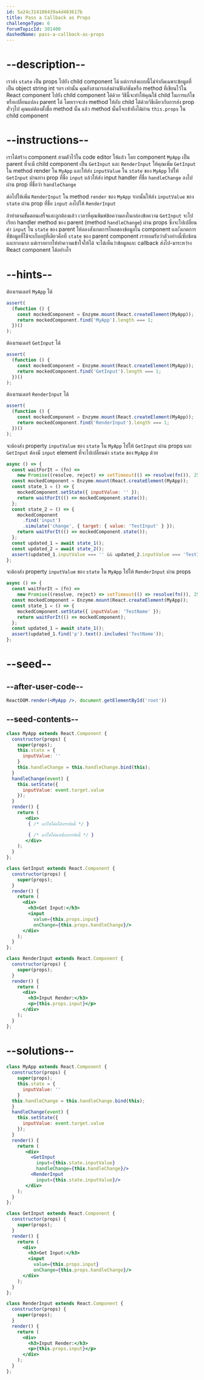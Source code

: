 ```yaml
---
id: 5a24c314108439a4d403617b
title: Pass a Callback as Props
challengeType: 6
forumTopicId: 301400
dashedName: pass-a-callback-as-props
---
```


# --description--

เราส่ง `state` เป็น props ไปยัง child component ได้ แต่การส่งแบบนี้ไม่จำกัดเฉพาะข้อมูลที่เป็น object string int ฯลฯ เท่านั้น 
คุณยังสามารถส่งผ่านฟังก์ชันหรือ method ที่เขียนไว้ใน React component ไปยัง child component ได้ด้วย 
วิธีนี้จะทำให้คุณใช้ child ในการแก้ไขหรือเปลี่ยนแปลง parent ได้ โดยเราจะส่ง method ให้กับ child ได้ด้วยวิธีเดียวกับการส่ง prop ทั่วๆไป 
คุณแค่ต้องตั้งชื่อ method นั้น แล้ว method นั้นก็จะเข้าถึงได้ผ่าน `this.props` ใน child component

# --instructions--

เราได้สร้าง component สามตัวไว้ใน code editor ให้แล้ว 
โดย component `MyApp` เป็น parent ที่จะมี child component เป็น `GetInput` และ `RenderInput` 
ให้คุณเพิ่ม `GetInput` ใน method render ใน `MyApp` และให้ส่ง `inputValue` ใน `state` ของ `MyApp` ไปให้ `GetInput` ผ่านทาง prop ที่ชื่อ `input` 
แล้วให้ส่ง input handler ที่ชื่อ `handleChange` ลงไป ผ่าน prop ที่ชื่อว่า `handleChange`

ต่อไปให้เพิ่ม `RenderInput` ใน method `render` ของ `MyApp` จากนั้นให้ส่ง `inputValue` ของ `state` ผ่าน prop ที่ชื่อ `input` ลงไปให้ `RenderInput` 

ถ้าทำตามขั้นตอนเสร็จและถูกต้องแล้ว เวลาที่คุณพิมพ์ข้อความลงในกล่องข้อความ `GetInput` จะไปเรียก handler method ของ parent (method `handleChange`) ผ่าน props ซึ่งจะไปเปลี่ยนค่า `input` ใน `state` ของ parent
ให้ลองสังเกตการไหลของข้อมูลใน component และังเกตการที่ข้อมูลที่ใช้จะเก็บอยู่ที่เดียวคือที่ `state` ของ parent component 
เรายอมรับว่าตัวอย่างนี้ซับซ้อนและยากมาก แต่เราอยากให้ทำความเข้าใจให้ได้ จะได้เห็นว่าข้อมูลและ callback ส่งไป-มาระหว่าง React component ได้อย่างไร

# --hints--

ต้องเรนเดอร์ `MyApp` ได้

```js
assert(
  (function () {
    const mockedComponent = Enzyme.mount(React.createElement(MyApp));
    return mockedComponent.find('MyApp').length === 1;
  })()
);
```

ต้องเรนเดอร์ `GetInput` ได้


```js
assert(
  (function () {
    const mockedComponent = Enzyme.mount(React.createElement(MyApp));
    return mockedComponent.find('GetInput').length === 1;
  })()
);
```

ต้องเรนเดอร์ `RenderInput` ได้

```js
assert(
  (function () {
    const mockedComponent = Enzyme.mount(React.createElement(MyApp));
    return mockedComponent.find('RenderInput').length === 1;
  })()
);
```

จะต้องส่ง property `inputValue` ของ `state` ใน `MyApp` ไปให้ `GetInput` ผ่าน props และ `GetInput` ต้องมี `input` element ที่จะไปเปลี่ยนค่า `state` ของ `MyApp` ด้วย

```js
async () => {
  const waitForIt = (fn) =>
    new Promise((resolve, reject) => setTimeout(() => resolve(fn()), 250));
  const mockedComponent = Enzyme.mount(React.createElement(MyApp));
  const state_1 = () => {
    mockedComponent.setState({ inputValue: '' });
    return waitForIt(() => mockedComponent.state());
  };
  const state_2 = () => {
    mockedComponent
      .find('input')
      .simulate('change', { target: { value: 'TestInput' } });
    return waitForIt(() => mockedComponent.state());
  };
  const updated_1 = await state_1();
  const updated_2 = await state_2();
  assert(updated_1.inputValue === '' && updated_2.inputValue === 'TestInput');
};
```

จะต้องส่ง property `inputValue` ของ `state` ใน `MyApp` ไปให้ `RenderInput` ผ่าน props

```js
async () => {
  const waitForIt = (fn) =>
    new Promise((resolve, reject) => setTimeout(() => resolve(fn()), 250));
  const mockedComponent = Enzyme.mount(React.createElement(MyApp));
  const state_1 = () => {
    mockedComponent.setState({ inputValue: 'TestName' });
    return waitForIt(() => mockedComponent);
  };
  const updated_1 = await state_1();
  assert(updated_1.find('p').text().includes('TestName'));
};
```

# --seed--

## --after-user-code--

```jsx
ReactDOM.render(<MyApp />, document.getElementById('root'))
```

## --seed-contents--

```jsx
class MyApp extends React.Component {
  constructor(props) {
    super(props);
    this.state = {
      inputValue: ''
    }
    this.handleChange = this.handleChange.bind(this);
  }
  handleChange(event) {
    this.setState({
      inputValue: event.target.value
    });
  }
  render() {
    return (
       <div>
        { /* แก้ไขโค้ดใต้บรรทัดนี้ */ }

        { /* แก้ไขโค้ดเหนือบรรทัดนี้ */ }
       </div>
    );
  }
};

class GetInput extends React.Component {
  constructor(props) {
    super(props);
  }
  render() {
    return (
      <div>
        <h3>Get Input:</h3>
        <input
          value={this.props.input}
          onChange={this.props.handleChange}/>
      </div>
    );
  }
};

class RenderInput extends React.Component {
  constructor(props) {
    super(props);
  }
  render() {
    return (
      <div>
        <h3>Input Render:</h3>
        <p>{this.props.input}</p>
      </div>
    );
  }
};
```

# --solutions--

```jsx
class MyApp extends React.Component {
  constructor(props) {
    super(props);
    this.state = {
      inputValue: ''
    }
  this.handleChange = this.handleChange.bind(this);
  }
  handleChange(event) {
    this.setState({
      inputValue: event.target.value
    });
  }
  render() {
    return (
       <div>
         <GetInput
           input={this.state.inputValue}
           handleChange={this.handleChange}/>
         <RenderInput
           input={this.state.inputValue}/>
       </div>
    );
  }
};

class GetInput extends React.Component {
  constructor(props) {
    super(props);
  }
  render() {
    return (
      <div>
        <h3>Get Input:</h3>
        <input
          value={this.props.input}
          onChange={this.props.handleChange}/>
      </div>
    );
  }
};

class RenderInput extends React.Component {
  constructor(props) {
    super(props);
  }
  render() {
    return (
      <div>
        <h3>Input Render:</h3>
        <p>{this.props.input}</p>
      </div>
    );
  }
};
```
